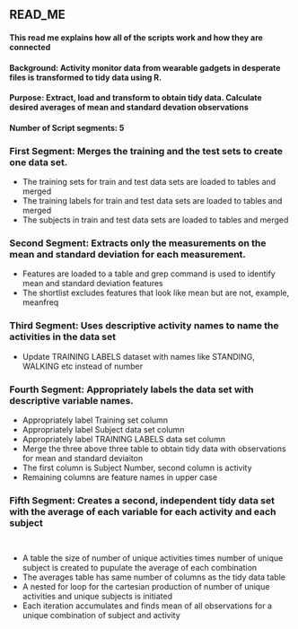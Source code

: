 ## READ_ME
#### This read me explains how all of the scripts work and how they are connected
#### Background: Activity monitor data from wearable gadgets in desperate files is transformed to tidy data using R.
#### Purpose:  Extract, load and transform to obtain tidy data. Calculate desired averages of mean and standard devation observations
                 
                 
#### Number of Script segments: 5

### First Segment: Merges the training and the test sets to create one data set.

- The training sets for train and test data sets are loaded to tables and merged
- The training labels for train and test data sets are loaded to tables and merged
- The subjects in train and test data sets are loaded to tables and merged

### Second Segment: Extracts only the measurements on the mean and standard deviation for each measurement. 

- Features are loaded to a table and grep command is used to identify mean and standard deviation features
- The shortlist excludes features that look like mean but are not, example, meanfreq


### Third Segment: Uses descriptive activity names to name the activities in the data set
- Update TRAINING LABELS dataset with names like STANDING, WALKING etc instead of number


### Fourth Segment: Appropriately labels the data set with descriptive variable names. 
- Appropriately label Training set column
- Appropriately label Subject data set column
- Appropriately label TRAINING LABELS data set column
- Merge the three above three table to obtain tidy data with observations for mean and standard deviaiton
- The first column is Subject Number, second column is activity
- Remaining columns are feature names in upper case

### Fifth Segment: Creates a second, independent tidy data set with the average of each variable for each activity and each subject
                   
- A table the size of number of unique activities times number of unique subject is created to pupulate the average of     each combination
- The averages table has same number of columns as the tidy data table
- A nested for loop for the cartesian production of number of unique activities and unique subjects is initiated
- Each iteration accumulates and finds mean of all observations for a unique combination of subject and activity



